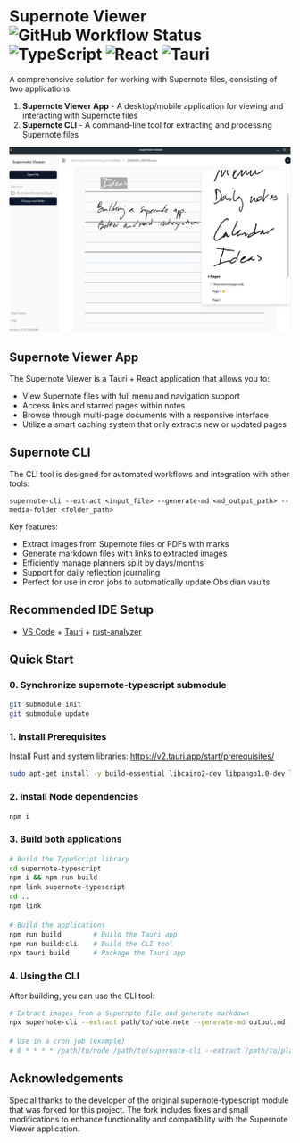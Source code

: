 # Supernote Viewer ![GitHub Workflow Status](https://img.shields.io/github/actions/workflow/status/pl-buiquang/supernote-viewer/main.yml) ![TypeScript](https://img.shields.io/badge/TypeScript-3178C6?logo=typescript&logoColor=white) ![React](https://img.shields.io/badge/React-61DAFB?logo=react&logoColor=black) ![Tauri](https://img.shields.io/badge/Tauri-FFC131?logo=tauri&logoColor=black)

A comprehensive solution for working with Supernote files, consisting of two applications:

1. **Supernote Viewer App** - A desktop/mobile application for viewing and interacting with Supernote files
2. **Supernote CLI** - A command-line tool for extracting and processing Supernote files

![Supernote Viewer Screenshot](public/screenshot.png)

## Supernote Viewer App

The Supernote Viewer is a Tauri + React application that allows you to:

- View Supernote files with full menu and navigation support
- Access links and starred pages within notes
- Browse through multi-page documents with a responsive interface
- Utilize a smart caching system that only extracts new or updated pages

## Supernote CLI

The CLI tool is designed for automated workflows and integration with other tools:

```
supernote-cli --extract <input_file> --generate-md <md_output_path> --media-folder <folder_path>
```

Key features:
- Extract images from Supernote files or PDFs with marks
- Generate markdown files with links to extracted images
- Efficiently manage planners split by days/months
- Support for daily reflection journaling
- Perfect for use in cron jobs to automatically update Obsidian vaults

## Recommended IDE Setup

- [VS Code](https://code.visualstudio.com/) + [Tauri](https://marketplace.visualstudio.com/items?itemName=tauri-apps.tauri-vscode) + [rust-analyzer](https://marketplace.visualstudio.com/items?itemName=rust-lang.rust-analyzer)

## Quick Start

### 0. Synchronize supernote-typescript submodule

```bash
git submodule init
git submodule update
```

### 1. Install Prerequisites

Install Rust and system libraries: https://v2.tauri.app/start/prerequisites/

```bash
sudo apt-get install -y build-essential libcairo2-dev libpango1.0-dev libjpeg-dev libgif-dev librsvg2-dev libpixman-1-dev graphicsmagick
```

### 2. Install Node dependencies

```bash
npm i
```

### 3. Build both applications

```bash
# Build the TypeScript library
cd supernote-typescript
npm i && npm run build
npm link supernote-typescript
cd ..
npm link

# Build the applications
npm run build        # Build the Tauri app
npm run build:cli    # Build the CLI tool
npx tauri build      # Package the Tauri app
```

### 4. Using the CLI

After building, you can use the CLI tool:

```bash
# Extract images from a Supernote file and generate markdown
npx supernote-cli --extract path/to/note.note --generate-md output.md --media-folder ./images

# Use in a cron job (example)
# 0 * * * * /path/to/node /path/to/supernote-cli --extract /path/to/planner.note --generate-md /path/to/obsidian/planner.md --media-folder /path/to/obsidian/assets
```

## Acknowledgements

Special thanks to the developer of the original supernote-typescript module that was forked for this project. The fork includes fixes and small modifications to enhance functionality and compatibility with the Supernote Viewer application.
